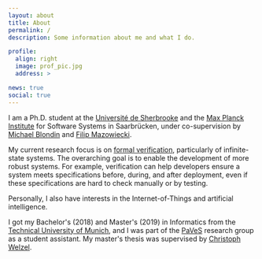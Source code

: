 ```yaml
---
layout: about
title: About
permalink: /
description: Some information about me and what I do.

profile:
  align: right
  image: prof_pic.jpg
  address: >

news: true
social: true
---
```


I am a Ph.D. student at the <a href="https://www.usherbrooke.ca/">Université de Sherbrooke</a> 
and the <a href="https://www.mpi-sws.org/">Max Planck Institute</a> for Software Systems in Saarbrücken, under co-supervision by 
<a href="http://info.usherbrooke.ca/mblondin/">Michael Blondin</a> and <a href="https://fmazowiecki.github.io/">Filip Mazowiecki</a>.

My current research focus is on <a href="https://en.wikipedia.org/wiki/Formal_verification">formal verification</a>, particularly of infinite-state systems.
The overarching goal is to enable the development of more
robust systems. For example, verification can help developers ensure a system meets specifications
before, during, and after deployment, even if these specifications are hard to check
manually or by testing.

Personally, I also have interests in the Internet-of-Things and artificial intelligence.

I got my Bachelor's (2018) and Master's (2019) in Informatics from the <a href="http://www.tum.de/">Technical University of Munich</a>,
and I was part of the <a href="https://paves.model.in.tum.de/">PaVeS</a> research group as a student assistant.
My master's thesis was supervised by <a href="https://www7.in.tum.de/people/detail/index.php?id=people.detail&arg=163">Christoph Welzel</a>.